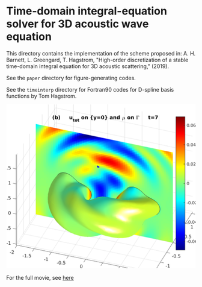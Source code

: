 # Time-domain integral-equation solver for 3D acoustic wave equation

This directory contains the implementation of the scheme
proposed in:
A. H. Barnett, L. Greengard, T. Hagstrom,
"High-order discretization of a stable time-domain integral equation for 3D acoustic scattering," (2019).

See the ``paper`` directory for figure-generating codes.

See the ``timeinterp`` directory for Fortran90 codes for D-spline basis functions by Tom Hagstrom.

![cruller scattering snapshot](paper/scatt_2.png "snapshot of sound-soft acoustic scattering of plane wave pulse from a smooth cruller geometry, at 5-digit accuracy")

For the full movie, see [here](http://users.flatironinstitute.org/~ahb/images/cruller_scatt_plane_pulse_m4_p6_np24_hi.mp4)
